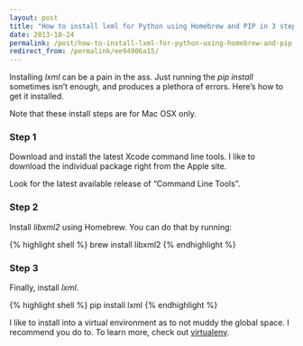 ```yaml
---
layout: post
title: "How to install lxml for Python using Homebrew and PIP in 3 steps"
date: 2013-10-24
permalink: /post/how-to-install-lxml-for-python-using-homebrew-and-pip-in-3-steps
redirect_from: /permalink/ee94906a15/
---
```


Installing _lxml_ can be a pain in the ass. Just running the _pip install_ 
sometimes isn’t enough, and produces a plethora of errors. Here’s how to get it 
installed.

Note that these install steps are for Mac OSX only.

### Step 1

Download and install the latest Xcode command line tools. I like to download the 
individual package right from the Apple site.

Look for the latest available release of “Command Line Tools”.

### Step 2

Install _libxml2_ using Homebrew. You can do that by running:

{% highlight shell %}
brew install libxml2
{% endhighlight %}

### Step 3

Finally, install _lxml_.

{% highlight shell %}
pip install lxml
{% endhighlight %}

I like to install into a virtual environment as to not muddy the global space. 
I recommend you do to. To learn more, check out [virtualenv].

[virtualenv]: https://virtualenv.readthedocs.org/en/latest/
